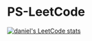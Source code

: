 # PS-LeetCode
[![daniel's LeetCode stats](https://leetcode-stats-six.vercel.app/?username=donghyun-daniel&theme=dark)](https://github.com/KnlnKS/leetcode-stats)
